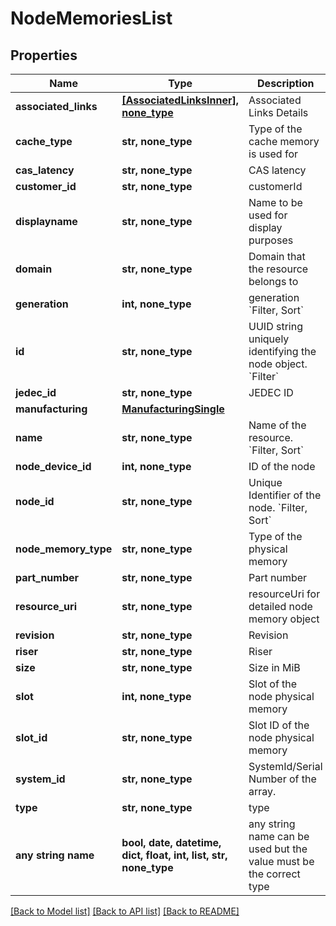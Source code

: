 # NodeMemoriesList


## Properties
Name | Type | Description | Notes
------------ | ------------- | ------------- | -------------
**associated_links** | [**[AssociatedLinksInner], none_type**](AssociatedLinksInner.md) | Associated Links Details | [optional] 
**cache_type** | **str, none_type** | Type of the cache memory is used for | [optional] 
**cas_latency** | **str, none_type** | CAS latency | [optional] 
**customer_id** | **str, none_type** | customerId | [optional] 
**displayname** | **str, none_type** | Name to be used for display purposes | [optional] 
**domain** | **str, none_type** | Domain that the resource belongs to | [optional] 
**generation** | **int, none_type** | generation &#x60;Filter, Sort&#x60; | [optional] 
**id** | **str, none_type** | UUID string uniquely identifying the node object. &#x60;Filter&#x60; | [optional] 
**jedec_id** | **str, none_type** | JEDEC ID | [optional] 
**manufacturing** | [**ManufacturingSingle**](ManufacturingSingle.md) |  | [optional] 
**name** | **str, none_type** | Name of the resource. &#x60;Filter, Sort&#x60; | [optional] 
**node_device_id** | **int, none_type** | ID of the node | [optional] 
**node_id** | **str, none_type** | Unique Identifier of the node. &#x60;Filter, Sort&#x60; | [optional] 
**node_memory_type** | **str, none_type** | Type of the physical memory | [optional] 
**part_number** | **str, none_type** | Part number | [optional] 
**resource_uri** | **str, none_type** | resourceUri for detailed node memory object | [optional] 
**revision** | **str, none_type** | Revision | [optional] 
**riser** | **str, none_type** | Riser | [optional] 
**size** | **str, none_type** | Size in MiB | [optional] 
**slot** | **int, none_type** | Slot of the node physical memory | [optional] 
**slot_id** | **str, none_type** | Slot ID of the node physical memory | [optional] 
**system_id** | **str, none_type** | SystemId/Serial Number  of the array. | [optional] 
**type** | **str, none_type** | type | [optional] 
**any string name** | **bool, date, datetime, dict, float, int, list, str, none_type** | any string name can be used but the value must be the correct type | [optional]

[[Back to Model list]](../README.md#documentation-for-models) [[Back to API list]](../README.md#documentation-for-api-endpoints) [[Back to README]](../README.md)


